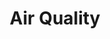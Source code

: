 ---
title: Air Quality
tag: [guide, ios, air, overview]
layout: guide-overview
description: Air quality index (AQI) for 3000+ cities and 1700+ monitoring stations in China, including AQI real-time data and AQI forecast for the next 5 days.
permalink: /en/docs/ios-sdk/air/
ref: 0-sdk-ios-air
---